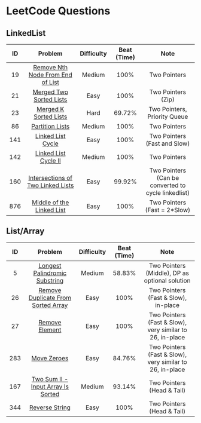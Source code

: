 # LeetCode Questions

## LinkedList
| ID  |                                  Problem                                   | Difficulty | Beat (Time) |                        Note                         |
|:---:|:--------------------------------------------------------------------------:|:----------:|:-----------:|:---------------------------------------------------:|
| 19  |  [Remove Nth Node From End of List](src/RemoveNthNodeFromEndOfList.java)   |   Medium   |    100%     |                    Two Pointers                     |
| 21  |          [Merged Two Sorted Lists](src/MergeTwoSortedLists.java)           |    Easy    |    100%     |                 Two Pointers (Zip)                  |
| 23  |            [Merged K Sorted Lists](src/MergeKSortedLists.java)             |    Hard    |   69.72%    |            Two Pointers, Priority Queue             |
| 86  |                 [Partition Lists](src/PartitionList.java)                  |   Medium   |    100%     |                    Two Pointers                     |
| 141 |               [Linked List Cycle](src/LinkedListCycle.java)                |    Easy    |    100%     |            Two Pointers (Fast and Slow)             |
| 142 |             [Linked List Cycle II](src/LinkedListCycleII.java)             |   Medium   |    100%     |                    Two Pointers                     |
| 160 | [Intersections of Two Linked Lists](src/IntersectionOfTwoLinkedLists.java) |    Easy    |   99.92%    | Two Pointers (Can be converted to cycle linkedlist) |
| 876 |        [Middle of the Linked List](src/MiddleOfTheLinkedList.java)         |    Easy    |    100%     |            Two Pointers (Fast = 2*Slow)             |

## List/Array
| ID  |                                    Problem                                    | Difficulty | Beat (Time) |                           Note                           |
|:---:|:-----------------------------------------------------------------------------:|:----------:|:-----------:|:--------------------------------------------------------:|
|  5  |     [Longest Palindromic Substring](src/LongestPalindromicSubstring.java)     |   Medium   |   58.83%    |      Two Pointers (Middle), DP as optional solution      |
| 26  | [Remove Duplicate From Sorted Array](src/RemoveDuplicateFromSortedArray.java) |    Easy    |    100%     |           Two Pointers (Fast & Slow), in-place           |
| 27  |                   [Remove Element](src/RemoveElement.java)                    |    Easy    |    100%     | Two Pointers (Fast & Slow), very similar to 26, in-place |
| 283 |                      [Move Zeroes](src/MoveZeroes.java)                       |    Easy    |   84.76%    | Two Pointers (Fast & Slow), very similar to 26, in-place |
| 167 |            [Two Sum II - Input Array Is Sorted](src/TwoSumII.java)            |   Medium   |   93.14%    |                Two Pointers (Head & Tail)                |
| 344 |                   [Reverse String](src/ReverseString.java)                    |    Easy    |    100%     |                Two Pointers (Head & Tail)                |